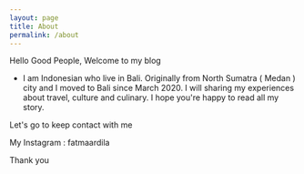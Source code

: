 ```yaml
---
layout: page
title: About
permalink: /about
---
```


Hello Good People,
Welcome to my blog

* I am Indonesian who live in Bali. Originally from North Sumatra ( Medan ) city and I moved to Bali since March 2020. I will sharing my experiences about travel, culture and culinary. I hope you're happy to read all my story.

Let's go to keep contact with me

My Instagram : fatmaardila

Thank you 

